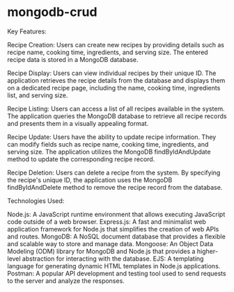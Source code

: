 # mongodb-crud
Key Features:

Recipe Creation: Users can create new recipes by providing details such as recipe name, cooking time, ingredients, and serving size. The entered recipe data is stored in a MongoDB database.

Recipe Display: Users can view individual recipes by their unique ID. The application retrieves the recipe details from the database and displays them on a dedicated recipe page, including the name, cooking time, ingredients list, and serving size.

Recipe Listing: Users can access a list of all recipes available in the system. The application queries the MongoDB database to retrieve all recipe records and presents them in a visually appealing format.

Recipe Update: Users have the ability to update recipe information. They can modify fields such as recipe name, cooking time, ingredients, and serving size. The application utilizes the MongoDB findByIdAndUpdate method to update the corresponding recipe record.

Recipe Deletion: Users can delete a recipe from the system. By specifying the recipe's unique ID, the application uses the MongoDB findByIdAndDelete method to remove the recipe record from the database.

Technologies Used:

Node.js: A JavaScript runtime environment that allows executing JavaScript code outside of a web browser.
Express.js: A fast and minimalist web application framework for Node.js that simplifies the creation of web APIs and routes.
MongoDB: A NoSQL document database that provides a flexible and scalable way to store and manage data.
Mongoose: An Object Data Modeling (ODM) library for MongoDB and Node.js that provides a higher-level abstraction for interacting with the database.
EJS: A templating language for generating dynamic HTML templates in Node.js applications.
Postman: A popular API development and testing tool used to send requests to the server and analyze the responses.
